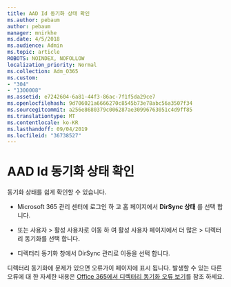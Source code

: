 ```yaml
---
title: AAD Id 동기화 상태 확인
ms.author: pebaum
author: pebaum
manager: mnirkhe
ms.date: 4/5/2018
ms.audience: Admin
ms.topic: article
ROBOTS: NOINDEX, NOFOLLOW
localization_priority: Normal
ms.collection: Adm_O365
ms.custom:
- "304"
- "1300008"
ms.assetid: e7242604-6a81-44f3-86ac-7f1f5da29ce7
ms.openlocfilehash: 9d706021a6666270c8545b73e78abc56a3507f34
ms.sourcegitcommit: a256e8680379c006287ae30996763051c4d9ff85
ms.translationtype: MT
ms.contentlocale: ko-KR
ms.lasthandoff: 09/04/2019
ms.locfileid: "36738527"
---
```

# <a name="check-aad-identity-sync-status"></a>AAD Id 동기화 상태 확인

동기화 상태를 쉽게 확인할 수 있습니다.
  
- Microsoft 365 관리 센터에 로그인 하 고 홈 페이지에서 **DirSync 상태** 를 선택 합니다.

- 또는 사용자 \> 활성 사용자로 이동 하 여 활성 사용자 페이지에서 더 많은 \> 디렉터리 동기화를 선택 합니다.

- 디렉터리 동기화 창에서 DirSync 관리로 이동을 선택 합니다.

디렉터리 동기화에 문제가 있으면 오류가이 페이지에 표시 됩니다. 발생할 수 있는 다른 오류에 대 한 자세한 내용은 [Office 365에서 디렉터리 동기화 오류 보기](https://docs.microsoft.com//office365/enterprise/identify-directory-synchronization-errors)를 참조 하세요.
  